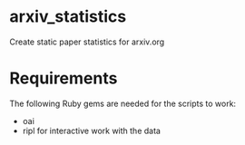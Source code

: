 arxiv_statistics
================

Create static paper statistics for arxiv.org

Requirements
============

The following Ruby gems are needed for the scripts to work:

* oai
* ripl for interactive work with the data
